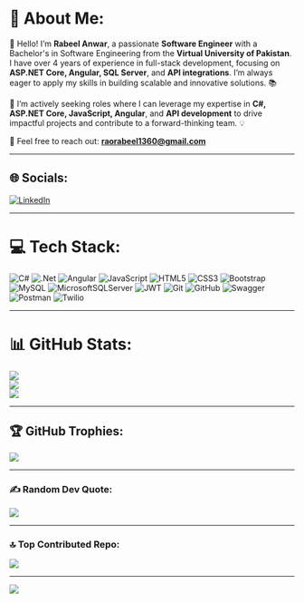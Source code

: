 # 💫 About Me:
👋 Hello! I’m **Rabeel Anwar**, a passionate **Software Engineer** with a Bachelor's in Software Engineering from the **Virtual University of Pakistan**. I have over 4 years of experience in full-stack development, focusing on **ASP.NET Core, Angular, SQL Server**, and **API integrations**. I’m always eager to apply my skills in building scalable and innovative solutions. 📚

🚀 I’m actively seeking roles where I can leverage my expertise in **C#, ASP.NET Core, JavaScript, Angular**, and **API development** to drive impactful projects and contribute to a forward-thinking team. 💡

📧 Feel free to reach out: **raorabeel1360@gmail.com**

---

## 🌐 Socials:
[![LinkedIn](https://img.shields.io/badge/LinkedIn-%230077B5.svg?logo=linkedin&logoColor=white)](https://www.linkedin.com/in/rabeel-anwar)

---

# 💻 Tech Stack:
![C#](https://img.shields.io/badge/c%23-%23239120.svg?style=for-the-badge&logo=csharp&logoColor=white) ![.Net](https://img.shields.io/badge/.NET-5C2D91?style=for-the-badge&logo=.net&logoColor=white) ![Angular](https://img.shields.io/badge/angular-%23DD0031.svg?style=for-the-badge&logo=angular&logoColor=white) ![JavaScript](https://img.shields.io/badge/javascript-%23323330.svg?style=for-the-badge&logo=javascript&logoColor=%23F7DF1E) ![HTML5](https://img.shields.io/badge/html5-%23E34F26.svg?style=for-the-badge&logo=html5&logoColor=white) ![CSS3](https://img.shields.io/badge/css3-%231572B6.svg?style=for-the-badge&logo=css3&logoColor=white) ![Bootstrap](https://img.shields.io/badge/bootstrap-%238511FA.svg?style=for-the-badge&logo=bootstrap&logoColor=white) ![MySQL](https://img.shields.io/badge/mysql-4479A1.svg?style=for-the-badge&logo=mysql&logoColor=white) ![MicrosoftSQLServer](https://img.shields.io/badge/Microsoft%20SQL%20Server-CC2927?style=for-the-badge&logo=microsoft%20sql%20server&logoColor=white) ![JWT](https://img.shields.io/badge/JWT-black?style=for-the-badge&logo=JSON%20web%20tokens) ![Git](https://img.shields.io/badge/git-%23F05033.svg?style=for-the-badge&logo=git&logoColor=white) ![GitHub](https://img.shields.io/badge/github-%23121011.svg?style=for-the-badge&logo=github&logoColor=white) ![Swagger](https://img.shields.io/badge/-Swagger-%23Clojure?style=for-the-badge&logo=swagger&logoColor=white) ![Postman](https://img.shields.io/badge/Postman-FF6C37?style=for-the-badge&logo=postman&logoColor=white) ![Twilio](https://img.shields.io/badge/Twilio-F22F46?style=for-the-badge&logo=Twilio&logoColor=white)

---

# 📊 GitHub Stats:
![](https://github-readme-stats.vercel.app/api?username=RabeelAnwar&theme=dark&hide_border=false&include_all_commits=true&count_private=true)<br/>
![](https://github-readme-streak-stats.herokuapp.com/?user=RabeelAnwar&theme=dark&hide_border=false)<br/>
![](https://github-readme-stats.vercel.app/api/top-langs/?username=RabeelAnwar&theme=dark&hide_border=false&include_all_commits=true&count_private=true&layout=compact)

---

## 🏆 GitHub Trophies:
![](https://github-profile-trophy.vercel.app/?username=RabeelAnwar&theme=radical&no-frame=false&no-bg=false&margin-w=4)

---

### ✍️ Random Dev Quote:
![](https://quotes-github-readme.vercel.app/api?type=horizontal&theme=radical)

---

### 🔝 Top Contributed Repo:
![](https://github-contributor-stats.vercel.app/api?username=RabeelAnwar&limit=5&theme=dark&combine_all_yearly_contributions=true)

---

[![](https://visitcount.itsvg.in/api?id=RabeelAnwar&icon=5&color=3)](https://visitcount.itsvg.in)


